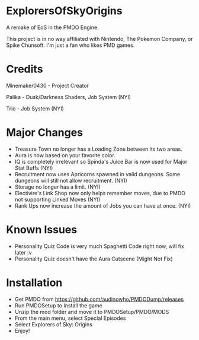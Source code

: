 # ExplorersOfSkyOrigins
 A remake of EoS in the PMDO Engine.

This project is in no way affiliated with Nintendo, The Pokemon Company, or Spike Chunsoft. I'm just a fan who likes PMD games.

# Credits
 Minemaker0430 - Project Creator

Palika - Dusk/Darkness Shaders, Job System (NYI)

Trio - Job System (NYI)

# Major Changes
 - Treasure Town no longer has a Loading Zone between its two areas.
 - Aura is now based on your favorite color.
 - IQ is completely irrelevant so Spinda's Juice Bar is now used for Major Stat Buffs (NYI)
 - Recruitment now uses Apricorns spawned in valid dungeons. Some dungeons will still not allow recruitment. (NYI)
 - Storage no longer has a limit. (NYI)
 - Electivire's Link Shop now only helps remember moves, due to PMDO not supporting Linked Moves (NYI)
 - Rank Ups now increase the amount of Jobs you can have at once. (NYI)

# Known Issues
 - Personality Quiz Code is very much Spaghetti Code right now, will fix later :v
 - Personality Quiz doesn't have the Aura Cutscene (Might Not Fix)

# Installation
 - Get PMDO from https://github.com/audinowho/PMDODump/releases
 - Run PMDOSetup to Install the game
 - Unzip the mod folder and move it to PMDOSetup/PMDO/MODS
 - From the main menu, select Special Episodes
 - Select Explorers of Sky: Origins
 - Enjoy!